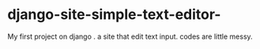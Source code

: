 # django-site-simple-text-editor-
My first project on django . a site that edit text input. codes are little messy.
